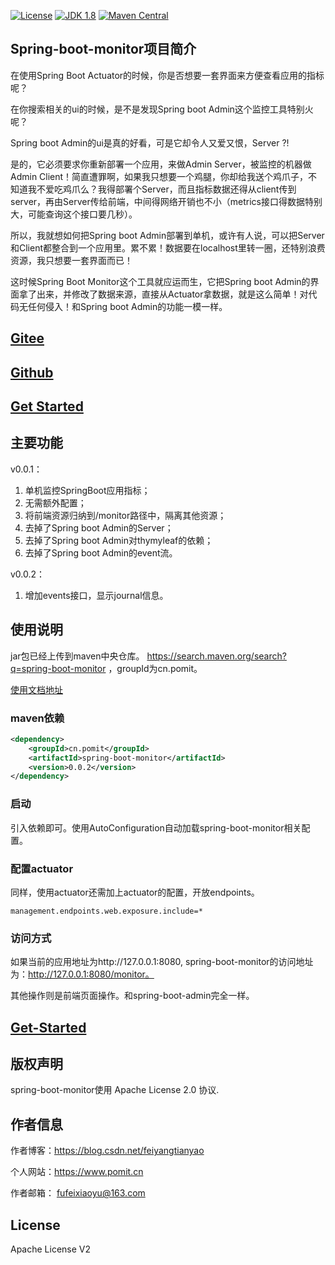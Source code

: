 [![License](http://img.shields.io/:license-apache-blue.svg "2.0")](http://www.apache.org/licenses/LICENSE-2.0.html)
[![JDK 1.8](https://img.shields.io/badge/JDK-1.8-green.svg "JDK 1.8")]()
[![Maven Central](https://img.shields.io/maven-central/v/cn.pomit/spring-boot-monitor.svg?label=Maven%20Central)](https://search.maven.org/search?q=g:%22cn.pomit%22%20AND%20a:%22spring-boot-monitor%22)

## Spring-boot-monitor项目简介

在使用Spring Boot Actuator的时候，你是否想要一套界面来方便查看应用的指标呢？

在你搜索相关的ui的时候，是不是发现Spring boot Admin这个监控工具特别火呢？

Spring boot Admin的ui是真的好看，可是它却令人又爱又恨，Server ?!

是的，它必须要求你重新部署一个应用，来做Admin Server，被监控的机器做Admin Client！简直遭罪啊，如果我只想要一个鸡腿，你却给我送个鸡爪子，不知道我不爱吃鸡爪么？我得部署个Server，而且指标数据还得从client传到server，再由Server传给前端，中间得网络开销也不小（metrics接口得数据特别大，可能查询这个接口要几秒）。

所以，我就想如何把Spring boot Admin部署到单机，或许有人说，可以把Server和Client都整合到一个应用里。累不累！数据要在localhost里转一圈，还特别浪费资源，我只想要一套界面而已！

这时候Spring Boot Monitor这个工具就应运而生，它把Spring boot Admin的界面拿了出来，并修改了数据来源，直接从Actuator拿数据，就是这么简单！对代码无任何侵入！和Spring boot Admin的功能一模一样。

## [Gitee](https://gitee.com/ffch/SpringBootMonitor)
## [Github](https://github.com/ffch/spring-boot-monitor)
## [Get Started](https://www.pomit.cn/SpringBootMonitor/)

## 主要功能

v0.0.1：
 1. 单机监控SpringBoot应用指标；
 2. 无需额外配置；
 3. 将前端资源归纳到/monitor路径中，隔离其他资源；
 4. 去掉了Spring boot Admin的Server；
 5. 去掉了Spring boot Admin对thymyleaf的依赖；
 6. 去掉了Spring boot Admin的event流。

v0.0.2：
 1. 增加events接口，显示journal信息。

## 使用说明

jar包已经上传到maven中央仓库。
https://search.maven.org/search?q=spring-boot-monitor ，groupId为cn.pomit。

[使用文档地址](https://www.pomit.cn/SpringBootMonitor)

### maven依赖

```xml
<dependency>
	<groupId>cn.pomit</groupId>
	<artifactId>spring-boot-monitor</artifactId>
	<version>0.0.2</version>
</dependency>
```

### 启动

引入依赖即可。使用AutoConfiguration自动加载spring-boot-monitor相关配置。

### 配置actuator
同样，使用actuator还需加上actuator的配置，开放endpoints。

```
management.endpoints.web.exposure.include=*
```

### 访问方式

如果当前的应用地址为http://127.0.0.1:8080, spring-boot-monitor的访问地址为：http://127.0.0.1:8080/monitor。

其他操作则是前端页面操作。和spring-boot-admin完全一样。

## [Get-Started](https://www.pomit.cn/SpringBootMonitor)

## 版权声明
spring-boot-monitor使用 Apache License 2.0 协议.

## 作者信息
      
   作者博客：https://blog.csdn.net/feiyangtianyao
  
  个人网站：https://www.pomit.cn
 
   作者邮箱： fufeixiaoyu@163.com

## License
Apache License V2

